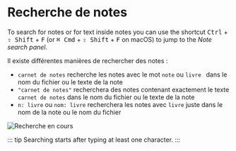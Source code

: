 # Recherche de notes

To search for notes or for text inside notes you can use the shortcut <kbd>Ctrl</kbd> + <kbd>⇧ Shift</kbd> + <kbd>F</kbd> (or <kbd>⌘ Cmd</kbd> + <kbd>⇧ Shift</kbd> + <kbd>F</kbd> on macOS) to jump to the _Note search panel_.

Il existe différentes manières de rechercher des notes :

- `carnet de notes` recherche les notes avec le mot `note` ou `livre ` dans le nom du fichier ou le texte de la note
- `"carnet de notes"` recherchera des notes contenant exactement le texte `carnet de notes` dans le nom du fichier ou le texte de la note
- `n: livre` ou `nom: livre` recherchera les notes avec `livre` juste dans le nom de la note ou le nom du fichier

![Recherche en cours](/img/searching.png)

::: tip
Searching starts after typing at least one character.
:::
